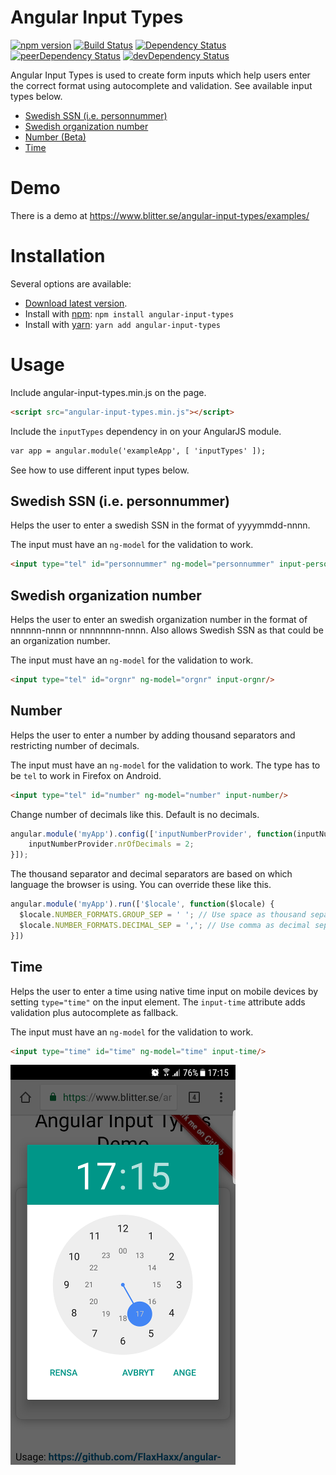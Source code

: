 # Angular Input Types
[![npm version](https://img.shields.io/npm/v/angular-input-types.svg?style=flat-square)](https://www.npmjs.com/package/angular-input-types)
[![Build Status](https://travis-ci.org/FlaxHaxx/angular-input-types.svg)](https://travis-ci.org/FlaxHaxx/angular-input-types)
[![Dependency Status](https://img.shields.io/david/flaxhaxx/angular-input-types.svg?style=flat-square)](https://david-dm.org/flaxhaxx/angular-input-types)
[![peerDependency Status](https://img.shields.io/david/peer/flaxhaxx/angular-input-types.svg?style=flat-square)](https://david-dm.org/flaxhaxx/angular-input-types?type=peer)
[![devDependency Status](https://img.shields.io/david/dev/flaxhaxx/angular-input-types.svg?style=flat-square)](https://david-dm.org/flaxhaxx/angular-input-types?type=dev)

Angular Input Types is used to create form inputs which help users enter the correct format using autocomplete and validation. See available input types below.
- [Swedish SSN (i.e. personnummer)](#swedish-ssn-ie-personnummer)
- [Swedish organization number](#swedish-organization-number)
- [Number (Beta)](#number-beta)
- [Time](#time)

# Demo
There is a demo at https://www.blitter.se/angular-input-types/examples/

# Installation
Several options are available:
- [Download latest version](https://github.com/FlaxHaxx/angular-input-types/releases/latest).
- Install with [npm](https://www.npmjs.com): `npm install angular-input-types`
- Install with [yarn](https://github.com/yarnpkg/yarn): `yarn add angular-input-types`


# Usage
Include angular-input-types.min.js on the page.
```html
<script src="angular-input-types.min.js"></script>
```

Include the `inputTypes` dependency in on your AngularJS module.
```html
var app = angular.module('exampleApp', [ 'inputTypes' ]);
```

See how to use different input types below.

## Swedish SSN (i.e. personnummer)
Helps the user to enter a swedish SSN in the format of yyyymmdd-nnnn.

The input must have an `ng-model` for the validation to work.
```html
<input type="tel" id="personnummer" ng-model="personnummer" input-personnummer/>
```

## Swedish organization number
Helps the user to enter an swedish organization number in the format of nnnnnn-nnnn or nnnnnnnn-nnnn. Also allows Swedish SSN as that could be an organization number.

The input must have an `ng-model` for the validation to work.
```html
<input type="tel" id="orgnr" ng-model="orgnr" input-orgnr/>
```

## Number
Helps the user to enter a number by adding thousand separators and restricting number of decimals.

The input must have an `ng-model` for the validation to work. The type has to be `tel` to work in Firefox on Android.
```html
<input type="tel" id="number" ng-model="number" input-number/>
```

Change number of decimals like this. Default is no decimals.
```javascript
angular.module('myApp').config(['inputNumberProvider', function(inputNumberProvider) {
    inputNumberProvider.nrOfDecimals = 2;
}]);
```

The thousand separator and decimal separators are based on which language the browser is using. You can override these like this.
```javascript
angular.module('myApp').run(['$locale', function($locale) {
  $locale.NUMBER_FORMATS.GROUP_SEP = ' '; // Use space as thousand separtor
  $locale.NUMBER_FORMATS.DECIMAL_SEP = ','; // Use comma as decimal separator
}])
```

## Time
Helps the user to enter a time using native time input on mobile devices by setting `type="time"` on the input element. The `input-time` attribute adds validation plus autocomplete as fallback.

The input must have an `ng-model` for the validation to work.
```html
<input type="time" id="time" ng-model="time" input-time/>
```

![input-time on Android](https://github.com/FlaxHaxx/angular-input-types/raw/master/examples/gallery/input-time-android.png)
